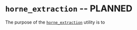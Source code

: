 # `horne_extraction` -- PLANNED 

The purpose of the [`horne_extraction`](../_api/soxspipe.commonutils.horne_extraction.html) utility is to 
